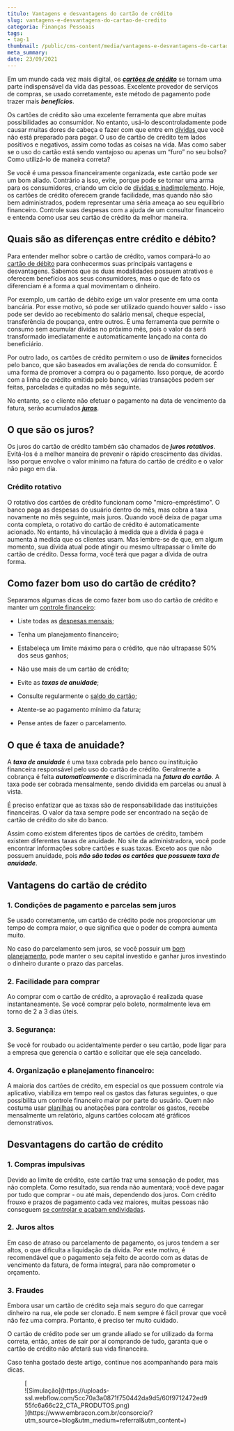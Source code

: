 ```yaml
---
titulo: Vantagens e desvantagens do cartão de crédito
slug: vantagens-e-desvantagens-do-cartao-de-credito
categoria: Finanças Pessoais
tags:
- tag-1
thumbnail: /public/cms-content/media/vantagens-e-desvantagens-do-cartao-de-credito.jpg
meta_summary: 
date: 23/09/2021
---
```

Em um mundo cada vez mais digital, os [***cartões de crédito***](https://www.embracon.com.br/blog/cartao-de-credito-ou-cartao-de-debito-suas-diferencas-e-qual-usar) se tornam uma parte indispensável da vida das pessoas. Excelente provedor de serviços de compras, se usado corretamente, este método de pagamento pode trazer mais ***benefícios***.

Os cartões de crédito são uma excelente ferramenta que abre muitas possibilidades ao consumidor. No entanto, usá-lo descontroladamente pode causar muitas dores de cabeça e fazer com que entre em [dívidas ](https://www.embracon.com.br/blog/dicas-para-sair-das-dividas)que você não está preparado para pagar. O uso de cartão de crédito tem lados positivos e negativos, assim como todas as coisas na vida. Mas como saber se o uso do cartão está sendo vantajoso ou apenas um “furo” no seu bolso? Como utilizá-lo de maneira correta?

Se você é uma pessoa financeiramente organizada, este cartão pode ser um bom aliado. Contrário a isso, evite, porque pode se tornar uma arma para os consumidores, criando um ciclo de [dívidas e inadimplemento](https://www.embracon.com.br/blog/planejamento-financeiro-um-guia-para-as-financas-nao-sairem-de-controle). Hoje, os cartões de crédito oferecem grande facilidade, mas quando não são bem administrados, podem representar uma séria ameaça ao seu equilíbrio financeiro. Controle suas despesas com a ajuda de um consultor financeiro e entenda como usar seu cartão de crédito da melhor maneira.

Quais são as diferenças entre crédito e débito? 
------------------------------------------------

Para entender melhor sobre o cartão de crédito, vamos compará-lo ao [cartão de débito](https://www.embracon.com.br/blog/cartao-de-credito-ou-cartao-de-debito-suas-diferencas-e-qual-usar) para conhecermos suas principais vantagens e desvantagens. Sabemos que as duas modalidades possuem atrativos e oferecem benefícios aos seus consumidores, mas o que de fato os diferenciam é a forma a qual movimentam o dinheiro.

Por exemplo, um cartão de débito exige um valor presente em uma conta bancária. Por esse motivo, só pode ser utilizado quando houver saldo - isso pode ser devido ao recebimento do salário mensal, cheque especial, transferência de poupança, entre outros. É uma ferramenta que permite o consumo sem acumular dívidas no próximo mês, pois o valor da será transformado imediatamente e automaticamente lançado na conta do beneficiário.

Por outro lado, os cartões de crédito permitem o uso de ***limites*** fornecidos pelo banco, que são baseados em avaliações de renda do consumidor. É uma forma de promover a compra ou o pagamento. Isso porque, de acordo com a linha de crédito emitida pelo banco, várias transações podem ser feitas, parceladas e quitadas no mês seguinte.

No entanto, se o cliente não efetuar o pagamento na data de vencimento da fatura, serão acumulados [***juros***](https://www.embracon.com.br/blog/como-os-juros-afetam-a-sua-vida).

O que são os juros? 
--------------------

Os juros do cartão de crédito também são chamados de ***juros rotativos***. Evitá-los é a melhor maneira de prevenir o rápido crescimento das dívidas. Isso porque envolve o valor mínimo na fatura do cartão de crédito e o valor não pago em dia.

### Crédito rotativo 

O rotativo dos cartões de crédito funcionam como "micro-empréstimo". O banco paga as despesas do usuário dentro do mês, mas cobra a taxa novamente no mês seguinte, mais juros. Quando você deixa de pagar uma conta completa, o rotativo do cartão de crédito é automaticamente acionado. No entanto, há vinculação à medida que a dívida é paga e aumenta à medida que os clientes usam. Mas lembre-se de que, em algum momento, sua dívida atual pode atingir ou mesmo ultrapassar o limite do cartão de crédito. Dessa forma, você terá que pagar a dívida de outra forma.

Como fazer bom uso do cartão de crédito? 
-----------------------------------------

Separamos algumas dicas de como fazer bom uso do cartão de crédito e manter um [controle financeiro](https://www.embracon.com.br/blog/educacao-financeira-entenda-a-importancia-para-o-cenario-atual):

- Liste todas as [despesas mensais](https://www.embracon.com.br/blog/quais-sao-as-despesas-superfluas-que-podem-ser-cortadas-do-dia-a-dia);
- Tenha um planejamento financeiro;
- Estabeleça um limite máximo para o crédito, que não ultrapasse 50% dos seus ganhos;
- Não use mais de um cartão de crédito;

- Evite as ***taxas de anuidade***;
- Consulte regularmente o [saldo do cartão](https://www.embracon.com.br/blog/divida-de-cartao-de-credito-como-sair-dela-e-nao-entrar-mais);
- Atente-se ao pagamento mínimo da fatura;
- Pense antes de fazer o parcelamento.

O que é taxa de anuidade? 
--------------------------

A ***taxa de anuidade*** é uma taxa cobrada pelo banco ou instituição financeira responsável pelo uso do cartão de crédito. Geralmente a cobrança é feita ***automaticamente*** e discriminada na ***fatura do cartão***. A taxa pode ser cobrada mensalmente, sendo dividida em parcelas ou anual à vista.

É preciso enfatizar que as taxas são de responsabilidade das instituições financeiras. O valor da taxa sempre pode ser encontrado na seção de cartão de crédito do site do banco.

Assim como existem diferentes tipos de cartões de crédito, também existem diferentes taxas de anuidade. No site da administradora, você pode encontrar informações sobre cartões e suas taxas. Exceto aos que não possuem anuidade, pois ***não são todos os cartões que possuem taxa de anuidade***.

Vantagens do cartão de crédito 
-------------------------------

### 1. Condições de pagamento e parcelas sem juros 

Se usado corretamente, um cartão de crédito pode nos proporcionar um tempo de compra maior, o que significa que o poder de compra aumenta muito.

No caso do parcelamento sem juros, se você possuir um [bom planejamento](https://www.embracon.com.br/blog/faca-um-planejamento-financeiro-anual), pode manter o seu capital investido e ganhar juros investindo o dinheiro durante o prazo das parcelas.

### 2. Facilidade para comprar 

Ao comprar com o cartão de crédito, a aprovação é realizada quase instantaneamente. Se você comprar pelo boleto, normalmente leva em torno de 2 a 3 dias úteis.

### 3. Segurança: 

Se você for roubado ou acidentalmente perder o seu cartão, pode ligar para a empresa que gerencia o cartão e solicitar que ele seja cancelado.

### 4. Organização e planejamento financeiro: 

A maioria dos cartões de crédito, em especial os que possuem controle via aplicativo, viabiliza em tempo real os gastos das faturas seguintes, o que possibilita um controle financeiro maior por parte do usuário. Quem não costuma usar [planilhas](https://www.embracon.com.br/blog/como-criar-uma-planilha-de-planejamento-financeiro) ou anotações para controlar os gastos, recebe mensalmente um relatório, alguns cartões colocam até gráficos demonstrativos.

Desvantagens do cartão de crédito 
----------------------------------

### 1. Compras impulsivas 

Devido ao limite de crédito, este cartão traz uma sensação de poder, mas não completa. Como resultado, sua renda não aumentará; você deve pagar por tudo que comprar - ou até mais, dependendo dos juros. Com crédito frouxo e prazos de pagamento cada vez maiores, muitas pessoas não conseguem [se controlar e acabam endividadas](https://www.embracon.com.br/blog/como-economizar-nos-principais-gastos-da-vida).

### 2. Juros altos 

Em caso de atraso ou parcelamento de pagamento, os juros tendem a ser altos, o que dificulta a liquidação da dívida. Por este motivo, é recomendável que o pagamento seja feito de acordo com as datas de vencimento da fatura, de forma integral, para não comprometer o orçamento.

### 3. Fraudes

Embora usar um cartão de crédito seja mais seguro do que carregar dinheiro na rua, ele pode ser clonado. E nem sempre é fácil provar que você não fez uma compra. Portanto, é preciso ter muito cuidado.

O cartão de crédito pode ser um grande aliado se for utilizado da forma correta, então, antes de sair por aí comprando de tudo, garanta que o cartão de crédito não afetará sua vida financeira.

Caso tenha gostado deste artigo, continue nos acompanhando para mais dicas.

<figure class="w-richtext-figure-type-image w-richtext-align-center">[<div>![Simulação](https://uploads-ssl.webflow.com/5cc70a3a0871f750442da9d5/60f9712472ed955fc6a66c22_CTA_PRODUTOS.png)</div>](https://www.embracon.com.br/consorcio/?utm_source=blog&utm_medium=referral&utm_content=)</figure>
